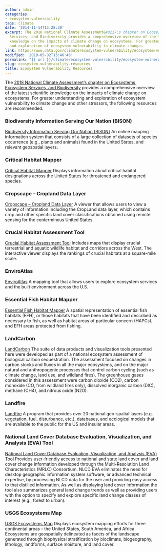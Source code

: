 ```yaml
---
author: admin
categories:
- ecosystem-vulnerability
tags: climate
date: '2014-11-14T15:28:30'
excerpt: The 2018 National Climate Assessment&#8217;s chapter on Ecosystems, Ecosystem
  Services, and Biodiversity provides a comprehensive overview of the latest scientific
  knowledge on the impacts of climate change on ecosystems. For greater understanding
  and exploration of ecosystem vulnerability to climate change…
link: https://www.data.gov/climate/ecosystem-vulnerability/ecosystem-vulnerability-resources
modified: '2019-05-02T13:46:46'
permalink: "{{ url }}/climate/ecosystem-vulnerability/ecosystem-vulnerability-resources/"
slug: ecosystem-vulnerability-resources
title: Ecosystem Vulnerability Resources
---
```


The [2018 National Climate Assessment’s chapter on Ecosystems, Ecosystem Services, and Biodiversity](https://nca2018.globalchange.gov/chapter/7/) provides a comprehensive overview of the latest scientific knowledge on the impacts of climate change on ecosystems. For greater understanding and exploration of ecosystem vulnerability to climate change and other stressors, the following resources are recommended.

### Biodiversity Information Serving Our Nation (BISON)
[Biodiversity Information Serving Our Nation (BISON)](https://bison.usgs.gov/#home)
An online mapping information system that consists of a large collection of datasets of species occurrence (e.g., plants and animals) found in the United States, and relevant geospatial layers.

### Critical Habitat Mapper
[Critical Habitat Mapper](http://ecos.fws.gov/crithab/flex/crithabMapper.jsp?)
Displays information about critical habitat designations across the United States for threatened and endangered species.

### Cropscape – Cropland Data Layer
[Cropscape – Cropland Data Layer](http://nassgeodata.gmu.edu/CropScape/)
A viewer that allows users to view a variety of information including the CropLand data layer, which contains crop and other specific land cover classifications obtained using remote sensing for the conterminous United States.

### Crucial Habitat Assessment Tool
[Crucial Habitat Assessment Tool](http://www.wafwachat.org/map)
Includes maps that display crucial terrestrial and aquatic wildlife habitat and corridors across the West. The interactive viewer displays the rankings of crucial habitats at a square-mile scale.

### EnviroAtlas
[EnviroAtlas](http://enviroatlas.epa.gov/enviroatlas/InteractiveMapEntrance/InteractiveMap/index.html)
A mapping tool that allows users to explore ecosystem services and the built environment across the U.S.

### Essential Fish Habitat Mapper
[Essential Fish Habitat Mapper](http://www.habitat.noaa.gov/protection/efh/efhmapper/index.html)
A spatial representation of essential fish habitats (EFH), or those habitats that have been identified and described as necessary to fish, as well as habitat areas of particular concern (HAPCs), and EFH areas protected from fishing.

### LandCarbon
[LandCarbon](https://www.usgs.gov/apps/landcarbon/)
The suite of data products and visualization tools presented here were developed as part of a national ecosystem assessment of biological carbon sequestration. The assessment focused on changes in carbon stocks and fluxes in all the major ecosystems, and on the major natural and anthropogenic processes that control carbon cycling (such as climate change, land use, and wildland fires). The greenhouse gases considered in this assessment were carbon dioxide (CO2), carbon monoxide (CO, from wildland fires only), dissolved inorganic carbon (DIC), methane (CH4), and nitrous oxide (N2O).

### Landfire
[Landfire](http://www.landfire.gov)
A program that provides over 20 national geo-spatial layers (e.g. vegetation, fuel, disturbance, etc.), databases, and ecological models that are available to the public for the US and insular areas.

### National Land Cover Database Evaluation, Visualization, and Analysis (EVA) Tool
[National Land Cover Database Evaluation, Visualization, and Analysis (EVA) Tool](http://www.mrlc.gov/eva/)
Provides user-friendly access to national and state land cover and land cover change information developed through the Multi-Resolution Land Characteristics (MRLC) Consortium. NLCD EVA eliminates the need for desktop geographic information system software, or advanced technical expertise, by processing NLCD data for the user and providing easy access to that distilled information. As well as displaying land cover information the tool also summarizes general land change trends as well as providing users with the option to specify and explore specific land change classes of interest (e.g., forest to urban).

### USGS Ecosystems Map
[USGS Ecosystems Map](http://rmgsc.cr.usgs.gov/ecosystems/dataviewer.shtml)
Displays ecosystem mapping efforts for three continental areas – the United States, South America, and Africa. Ecosystems are geospatially delineated as facets of the landscape generated through biophysical stratification by bioclimate, biogeography, lithology, landforms, surface moisture, and land cover.

